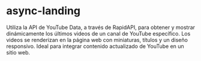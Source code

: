 # async-landing

Utiliza la API de YouTube Data, a través de RapidAPI, para obtener y mostrar dinámicamente los últimos videos de un canal de YouTube específico. Los videos se renderizan en la página web con miniaturas, títulos y un diseño responsivo. Ideal para integrar contenido actualizado de YouTube en un sitio web.
